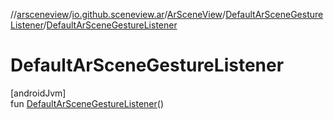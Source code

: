 //[arsceneview](../../../../index.md)/[io.github.sceneview.ar](../../index.md)/[ArSceneView](../index.md)/[DefaultArSceneGestureListener](index.md)/[DefaultArSceneGestureListener](-default-ar-scene-gesture-listener.md)

# DefaultArSceneGestureListener

[androidJvm]\
fun [DefaultArSceneGestureListener](-default-ar-scene-gesture-listener.md)()
